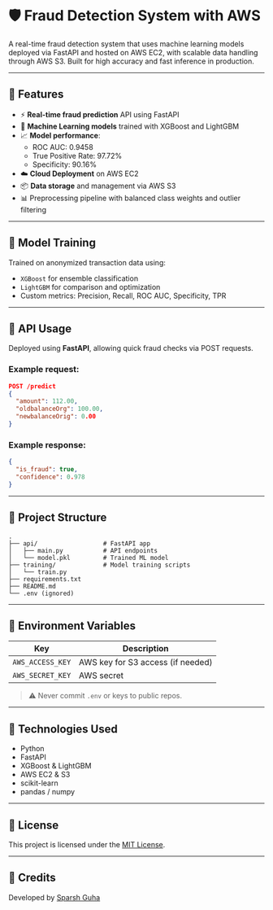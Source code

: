 # 🛡️ Fraud Detection System with AWS

A real-time fraud detection system that uses machine learning models deployed via FastAPI and hosted on AWS EC2, with scalable data handling through AWS S3. Built for high accuracy and fast inference in production.

---

## 🚀 Features

- ⚡ **Real-time fraud prediction** API using FastAPI
- 🧠 **Machine Learning models** trained with XGBoost and LightGBM
- 📈 **Model performance**:  
  - ROC AUC: 0.9458  
  - True Positive Rate: 97.72%  
  - Specificity: 90.16%
- ☁️ **Cloud Deployment** on AWS EC2
- 📦 **Data storage** and management via AWS S3
- 📊 Preprocessing pipeline with balanced class weights and outlier filtering

---

## 🧠 Model Training

Trained on anonymized transaction data using:
- `XGBoost` for ensemble classification
- `LightGBM` for comparison and optimization
- Custom metrics: Precision, Recall, ROC AUC, Specificity, TPR

---

## 🧪 API Usage

Deployed using **FastAPI**, allowing quick fraud checks via POST requests.

### Example request:
```json
POST /predict
{
  "amount": 112.00,
  "oldbalanceOrg": 100.00,
  "newbalanceOrig": 0.00
}
```

### Example response:
```json
{
  "is_fraud": true,
  "confidence": 0.978
}
```

---

## 📁 Project Structure

```
.
├── api/                  # FastAPI app
│   ├── main.py           # API endpoints
│   └── model.pkl         # Trained ML model
├── training/             # Model training scripts
│   └── train.py
├── requirements.txt
├── README.md
└── .env (ignored)
```

---

## 🔐 Environment Variables

| Key              | Description                       |
|------------------|-----------------------------------|
| `AWS_ACCESS_KEY` | AWS key for S3 access (if needed) |
| `AWS_SECRET_KEY` | AWS secret                        |

> ⚠️ Never commit `.env` or keys to public repos.

---

## 🧠 Technologies Used

- Python
- FastAPI
- XGBoost & LightGBM
- AWS EC2 & S3
- scikit-learn
- pandas / numpy

---

## 📜 License

This project is licensed under the [MIT License](LICENSE).

---

## 📌 Credits

Developed by [Sparsh Guha](https://github.com/yourgithubhandle)

